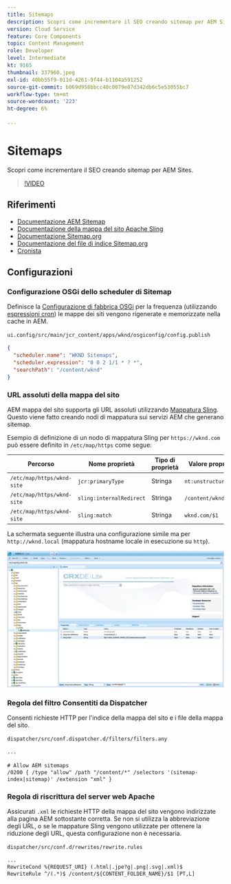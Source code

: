 ```yaml
---
title: Sitemaps
description: Scopri come incrementare il SEO creando sitemap per AEM Sites.
version: Cloud Service
feature: Core Components
topic: Content Management
role: Developer
level: Intermediate
kt: 9165
thumbnail: 337960.jpeg
exl-id: 40bb55f9-011d-4261-9f44-b1104a591252
source-git-commit: b069d958bbcc40c0079e87d342db6c5e53055bc7
workflow-type: tm+mt
source-wordcount: '223'
ht-degree: 6%

---
```


# Sitemaps

Scopri come incrementare il SEO creando sitemap per AEM Sites.

>[!VIDEO](https://video.tv.adobe.com/v/337960/?quality=12&learn=on)

## Riferimenti

+ [Documentazione AEM Sitemap](https://experienceleague.adobe.com/docs/experience-manager-cloud-service/overview/seo-and-url-management.html?lang=en#building-an-xml-sitemap-on-aem)
+ [Documentazione della mappa del sito Apache Sling](https://github.com/apache/sling-org-apache-sling-sitemap#readme)
+ [Documentazione Sitemap.org](https://www.sitemaps.org/protocol.html)
+ [Documentazione del file di indice Sitemap.org](https://www.sitemaps.org/protocol.html#index)
+ [Cronista](http://www.cronmaker.com/)

## Configurazioni

### Configurazione OSGi dello scheduler di Sitemap

Definisce la [Configurazione di fabbrica OSGi](http://localhost:4502/system/console/configMgr/org.apache.sling.sitemap.impl.SitemapScheduler) per la frequenza (utilizzando [espressioni cron](http://www.cronmaker.com)) le mappe dei siti vengono rigenerate e memorizzate nella cache in AEM.

`ui.config/src/main/jcr_content/apps/wknd/osgiconfig/config.publish`

```json
{
  "scheduler.name": "WKND Sitemaps",
  "scheduler.expression": "0 0 2 1/1 * ? *",
  "searchPath": "/content/wknd"
}
```

### URL assoluti della mappa del sito

AEM mappa del sito supporta gli URL assoluti utilizzando [Mappatura Sling](https://sling.apache.org/documentation/the-sling-engine/mappings-for-resource-resolution.html). Questo viene fatto creando nodi di mappatura sui servizi AEM che generano sitemap.

Esempio di definizione di un nodo di mappatura Sling per `https://wknd.com` può essere definito in `/etc/map/https` come segue:

| Percorso  | Nome proprietà | Tipo di proprietà | Valore proprietà |
|------|----------|---------------|-------|
| `/etc/map/https/wknd-site` | `jcr:primaryType` | Stringa | `nt:unstructured` |
| `/etc/map/https/wknd-site` | `sling:internalRedirect` | Stringa | `/content/wknd/(.*)` |
| `/etc/map/https/wknd-site` | `sling:match` | Stringa | `wknd.com/$1` |

La schermata seguente illustra una configurazione simile ma per `http://wknd.local` (mappatura hostname locale in esecuzione su `http`).

![Configurazione URL assoluti della mappa del sito](../assets/sitemaps/sitemaps-absolute-urls.jpg)


### Regola del filtro Consentiti da Dispatcher

Consenti richieste HTTP per l&#39;indice della mappa del sito e i file della mappa del sito.

`dispatcher/src/conf.dispatcher.d/filters/filters.any`

```
...

# Allow AEM sitemaps
/0200 { /type "allow" /path "/content/*" /selectors '(sitemap-index|sitemap)' /extension "xml" }
```

### Regola di riscrittura del server web Apache

Assicurati `.xml` le richieste HTTP della mappa del sito vengono indirizzate alla pagina AEM sottostante corretta. Se non si utilizza la abbreviazione degli URL, o se le mappature Sling vengono utilizzate per ottenere la riduzione degli URL, questa configurazione non è necessaria.

`dispatcher/src/conf.d/rewrites/rewrite.rules`

```
...
RewriteCond %{REQUEST_URI} (.html|.jpe?g|.png|.svg|.xml)$
RewriteRule ^/(.*)$ /content/${CONTENT_FOLDER_NAME}/$1 [PT,L]
```
